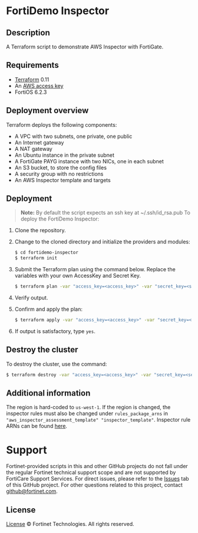 # FortiDemo Inspector
## Description
  A Terraform script to demonstrate AWS Inspector with FortiGate.

## Requirements
* [Terraform](https://learn.hashicorp.com/terraform/getting-started/install.html) 0.11
* An [AWS access key](https://docs.aws.amazon.com/IAM/latest/UserGuide/id_credentials_access-keys.html#Using_CreateAccessKey)
* FortiOS 6.2.3


## Deployment overview
Terraform deploys the following components:
   - A VPC with two subnets, one private, one public
   - An Internet gateway
   - A NAT gateway
   - An Ubuntu instance in the private subnet
   - A FortiGate PAYG instance with two NICs, one in each subnet
   - An S3 bucket, to store the config files
   - A security group with no restrictions
   - An AWS Inspector template and targets

## Deployment
> **Note:** By default the script expects an ssh key at ~/.ssh/id_rsa.pub
To deploy the FortiDemo Inspector:

  1. Clone the repository.
  2. Change to the cloned directory and initialize the providers and modules:

     ```sh
     $ cd fortidemo-inspector
     $ terraform init
     ```

  3. Submit the Terraform plan using the command below. Replace the variables with your own AccessKey and Secret Key.

     ```sh
     $ terraform plan -var "access_key=<access_key>" -var "secret_key=<secret_key>" -var "fortidemo_ip=<ip_address>"
     ```

  4. Verify output.
  5. Confirm and apply the plan:

     ```sh
     $ terraform apply -var "access_key=<access_key>" -var "secret_key=<secret_key>" -var "fortidemo_ip=<ip_address>"
     ```

  6. If output is satisfactory, type `yes`.

## Destroy the cluster
To destroy the cluster, use the command:

```sh
$ terraform destroy -var "access_key=<access_key>" -var "secret_key=<secret_key>"
```

## Additional information
The region is hard-coded to `us-west-1`. If the region is changed, the inspector rules must also be changed under `rules_package_arns` in ` "aws_inspector_assessment_template" "inspector_template"`.
Inspector rule ARNs can be found [here](https://docs.aws.amazon.com/inspector/latest/userguide/inspector_rules-arns.html).

# Support
Fortinet-provided scripts in this and other GitHub projects do not fall under the regular Fortinet technical support scope and are not supported by FortiCare Support Services.
For direct issues, please refer to the [Issues](https://github.com/fortinet/demo-extensions/issues) tab of this GitHub project.
For other questions related to this project, contact [github@fortinet.com](mailto:github@fortinet.com).

## License
[License](https://github.com/fortinet/demo-extensions/blob/master/LICENSE) © Fortinet Technologies. All rights reserved.
